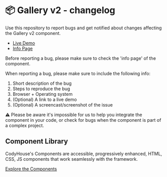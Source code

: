 # 📦 Gallery v2 - changelog

Use this repository to report bugs and get notified about changes affecting the Gallery v2 component.

- [Live Demo](https://codyhouse.co/ds/components/app/gallery-v2)
- [Info Page](https://codyhouse.co/ds/components/info/gallery-v2)

Before reporting a bug, please make sure to check the 'info page' of the component. 

When reporting a bug, please make sure to include the following info:

1. Short description of the bug
2. Steps to reproduce the bug
3. Browser + Operating system
4. (Optional) A link to a live demo
5. (Optional) A screencast/screenshot of the issue

⚠️ Please be aware it's impossible for us to help you integrate the component in your code, or check for bugs when the component is part of a complex project.

## Component Library

CodyHouse's Components are accessible, progressively enhanced, HTML, CSS, JS components that work seamlessly with the framework.

[Explore the Components](https://codyhouse.co/ds/components)
